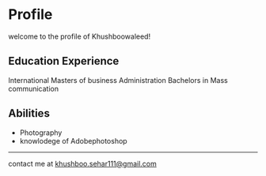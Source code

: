 # Profile
welcome to the profile of Khushboowaleed!
## Education Experience
International Masters of business Administration
Bachelors in Mass communication
## Abilities
- Photography
- knowlodege of Adobephotoshop
------------------------------------------
contact me at khushboo.sehar111@gmail.com
